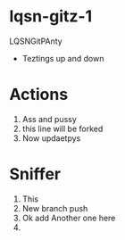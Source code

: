 # lqsn-gitz-1
LQSNGitPAnty
- Teztings up and down 

# Actions 

1. Ass and pussy 
2. this line will be forked 
3. Now updaetpys

# Sniffer 
1. This
2. New branch push 
3. Ok add Another one here 
4. 